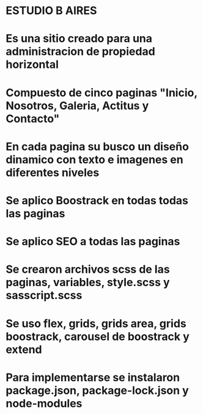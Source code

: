 # ESTUDIO B AIRES
# Es una sitio creado para una administracion de propiedad horizontal
# Compuesto de cinco paginas "Inicio, Nosotros, Galeria, Actitus y Contacto" 
# En cada pagina su busco un diseño dinamico con texto e imagenes en diferentes niveles
# Se aplico Boostrack en todas todas las paginas
# Se aplico SEO a todas las paginas
# Se crearon archivos scss de las paginas, variables, style.scss y sasscript.scss
# Se uso flex, grids, grids area, grids boostrack, carousel de boostrack y extend
# Para implementarse se instalaron package.json, package-lock.json y node-modules


